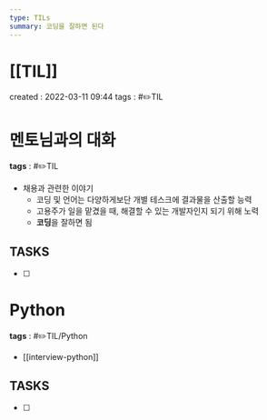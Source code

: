 ```yaml
---
type: TILs
summary: 코딩을 잘하면 된다
---
```


# [[TIL]]
created : 2022-03-11 09:44
tags : #✏️TIL

# 멘토님과의 대화
**tags** : #✏️TIL
- 채용과 관련한 이야기
	- 코딩 및 언어는 다양하게보단 개별 테스크에 결과물을 산출할 능력
	- 고용주가 일을 맡겼을 때, 해결할 수 있는 개발자인지 되기 위해 노력
	- **코딩**을 잘하면 됨

## TASKS
- [ ] 

# Python
**tags** : #✏️TIL/Python
- [[interview-python]]

## TASKS
- [ ] 
